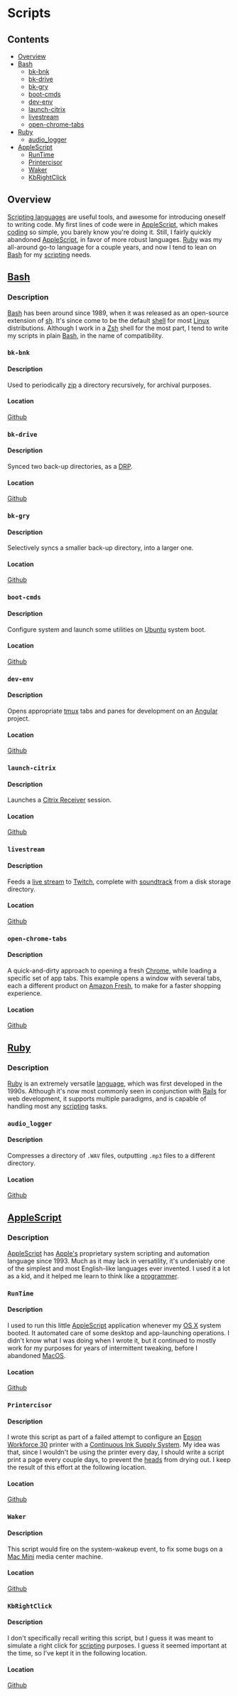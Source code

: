 # Scripts

## Contents

- [Overview](#overview)
- [Bash](#bash)
  - [bk-bnk](#bk-bnk)
  - [bk-drive](#bk-drive)
  - [bk-gry](#bk-gry)
  - [boot-cmds](#boot-cmds)
  - [dev-env](#dev-env)
  - [launch-citrix](#launch-citrix)
  - [livestream](#livestream)
  - [open-chrome-tabs](#open-chrome-tabs)
- [Ruby](#ruby)
  - [audio_logger](#audio_logger)
- [AppleScript](#applescript)
  - [RunTime](#runtime)
  - [Printercisor](#printercisor)
  - [Waker](#waker)
  - [KbRightClick](#kbrightclick)

## Overview

[Scripting languages](https://en.wikipedia.org/wiki/Scripting_language) are useful tools, and awesome for introducing oneself to writing code. My first lines of code were in [AppleScript](https://en.wikipedia.org/wiki/AppleScript), which makes [coding](https://en.wikipedia.org/wiki/Computer_programming) so simple, you barely know you're doing it. Still, I fairly quickly abandoned [AppleScript](https://en.wikipedia.org/wiki/AppleScript), in favor of more robust languages. [Ruby](https://www.ruby-lang.org/en/) was my all-around go-to language for a couple years, and now I tend to lean on [Bash](https://www.gnu.org/software/bash/) for my [scripting](https://en.wikipedia.org/wiki/Scripting_language) needs.

## [Bash](https://www.gnu.org/software/bash/)

### Description

[Bash](https://www.gnu.org/software/bash/) has been around since 1989, when it was released as an open-source extension of [sh](https://en.wikipedia.org/wiki/Shell_script). It's since come to be the default [shell](https://en.wikipedia.org/wiki/Shell_(computing)) for most [Linux](https://www.linux.org/) distributions. Although I work in a [Zsh](https://en.wikipedia.org/wiki/Z_shell) shell for the most part, I tend to write my scripts in plain [Bash](https://www.gnu.org/software/bash/), in the name of compatibility.

### `bk-bnk`

#### Description

Used to periodically [zip](https://en.wikipedia.org/wiki/Zip_(file_format)) a directory recursively, for archival purposes.

#### Location

[Github](https://github.com/efournier92/Notes/blob/master/Windows/Fonts/DejaVuSansMonoForPowerline.ttf)

### `bk-drive`

#### Description

Synced two back-up directories, as a [DRP](https://en.wikipedia.org/wiki/Disaster_recovery_and_business_continuity_auditing#Disaster_recovery_plan).

#### Location

[Github](https://github.com/efournier92/Notes/blob/master/Scripts/Bash/.bk-drive.bash)

### `bk-gry`

#### Description

Selectively syncs a smaller back-up directory, into a larger one.

#### Location

[Github](https://github.com/efournier92/Notes/blob/master/Scripts/Bash/.bk-gry.bash)

### `boot-cmds`

#### Description

Configure system and launch some utilities on [Ubuntu](https://ubuntu.com/) system boot.

#### Location

[Github](
https://github.com/efournier92/Notes/blob/master/Scripts/Bash/.boot-cmds.bash)

### `dev-env`

#### Description

Opens appropriate [tmux](https://github.com/tmux/tmux/wiki) tabs and panes for development on an [Angular](https://angular.io/) project.

#### Location

[Github](https://github.com/efournier92/Notes/blob/master/Scripts/Bash/.dev-env.bash)

### `launch-citrix`

#### Description

Launches a [Citrix Receiver](https://en.wikipedia.org/wiki/Citrix_Receiver) session.

#### Location

[Github](https://github.com/efournier92/Notes/blob/master/Scripts/Bash/.launch-citrix.bash)

### `livestream`

#### Description

Feeds a [live stream](https://en.wikipedia.org/wiki/Live_streaming) to [Twitch](https://www.twitch.tv/), complete with [soundtrack](https://en.wikipedia.org/wiki/Soundtrack) from a disk storage directory.

#### Location

[Github](https://github.com/efournier92/Notes/blob/master/Scripts/Bash/.livestream.bash)

### `open-chrome-tabs`

#### Description

A quick-and-dirty approach to opening a fresh [Chrome](https://www.google.com/chrome/), while loading a specific set of app tabs. This example opens a window with several tabs, each a different product on [Amazon Fresh](https://www.amazon.com/AmazonFresh), to make for a faster shopping experience.

#### Location

[Github](https://github.com/efournier92/Notes/blob/master/Scripts/Bash/.open-chrome-tabs)

## [Ruby](https://www.ruby-lang.org/en/)

### Description

[Ruby](https://www.ruby-lang.org/en/) is an extremely versatile [language](https://en.wikipedia.org/wiki/Programming_language), which was first developed in the 1990s. Although it's now most commonly seen in conjunction with [Rails](https://rubyonrails.org/) for web development, it supports multiple paradigms, and is capable of handling most any [scripting](https://en.wikipedia.org/wiki/Scripting_language) tasks.

### `audio_logger`

#### Description

Compresses a directory of `.WAV` files, outputting `.mp3` files to a different directory.

#### Location

[Github](https://github.com/efournier92/Notes/blob/master/Scripts/Ruby/audio_logger.rb)

## [AppleScript](https://en.wikipedia.org/wiki/AppleScript)

### Description

[AppleScript](https://en.wikipedia.org/wiki/AppleScript) has [Apple's](https://www.apple.com/) proprietary system scripting and automation language since 1993. Much as it may lack in versatility, it's undeniably one of the simplest and most English-like languages ever invented. I used it a lot as a kid, and it helped me learn to think like a [programmer](https://en.wikipedia.org/wiki/Programmer).

### `RunTime`

#### Description

I used to run this little [AppleScript](https://en.wikipedia.org/wiki/AppleScript) application whenever my [OS X](https://en.wikipedia.org/wiki/MacOS) system booted. It automated care of some desktop and app-launching operations. I didn't know what I was doing when I wrote it, but it continued to mostly work for my purposes for years of intermittent tweaking, before I abandoned [MacOS](https://en.wikipedia.org/wiki/MacOS).

#### Location

[Github](https://github.com/efournier92/Notes/blob/master/Scripts/AppleScript/RunTime.scpt)

### `Printercisor`

#### Description

I wrote this script as part of a failed attempt to configure an [Epson Workforce 30](https://files.support.epson.com/pdf/wf30__/wf30__qg.pdf) printer with a [Continuous Ink Supply System](https://en.wikipedia.org/wiki/Continuous_ink_system). My idea was that, since I wouldn't be using the printer every day, I should write a script print a page every couple days, to prevent the [heads](https://en.wikipedia.org/wiki/Inkjet_printing#Disposable_head) from drying out. I keep the result of this effort at the following location.

#### Location

[Github](https://github.com/efournier92/Notes/blob/master/Scripts/AppleScript/Printercisor)

### `Waker`

#### Description

This script would fire on the system-wakeup event, to fix some bugs on a [Mac Mini](https://en.wikipedia.org/wiki/Mac_Mini#2nd_generation_(Intel-based,_2006-2009)) media center machine.

#### Location

[Github](https://github.com/efournier92/Notes/blob/master/Scripts/AppleScript/Waker.scpt)

### `KbRightClick`

#### Description

I don't specifically recall writing this script, but I guess it was meant to simulate a right click for [scripting](https://en.wikipedia.org/wiki/Scripting_language) purposes. I guess it seemed important at the time, so I've kept it in the following location.

#### Location

[Github](https://github.com/efournier92/Notes/blob/master/Scripts/AppleScript/KbRightClick/)


